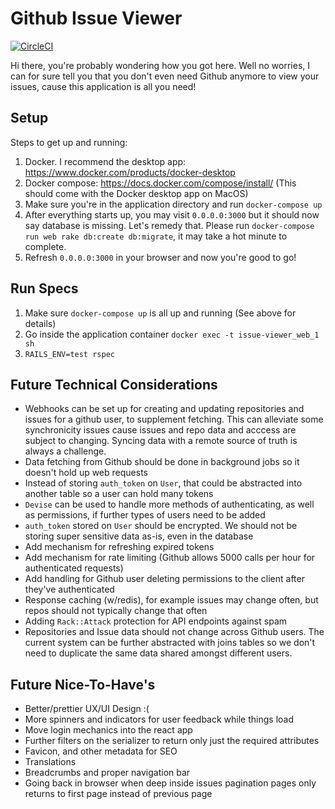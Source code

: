 # Github Issue Viewer

[![CircleCI](https://circleci.com/gh/dfan1028/issue-viewer.svg?style=svg)](https://circleci.com/gh/dfan1028/issue-viewer)

Hi there, you're probably wondering how you got here. Well no worries, I can for sure tell you that you don't even need Github anymore to view your issues, cause this application is all you need!

## Setup

Steps to get up and running:
1. Docker. I recommend the desktop app: https://www.docker.com/products/docker-desktop
2. Docker compose: https://docs.docker.com/compose/install/ (This should come with the Docker desktop app on MacOS)
3. Make sure you're in the application directory and run `docker-compose up`
4. After everything starts up, you may visit `0.0.0.0:3000` but it should now say database is missing. Let's remedy that. Please run `docker-compose run web rake db:create db:migrate`, it may take a hot minute to complete.
5. Refresh `0.0.0.0:3000` in your browser and now you're good to go!

## Run Specs

1. Make sure `docker-compose up` is all up and running (See above for details)
2. Go inside the application container `docker exec -t issue-viewer_web_1 sh`
3. `RAILS_ENV=test rspec`

## Future Technical Considerations

- Webhooks can be set up for creating and updating repositories and issues for a github user, to supplement fetching. This can alleviate some synchronicity issues cause issues and repo data and acccess are subject to changing. Syncing data with a remote source of truth is always a challenge.
- Data fetching from Github should be done in background jobs so it doesn't hold up web requests
- Instead of storing `auth_token` on `User`, that could be abstracted into another table so a user can hold many tokens
- `Devise` can be used to handle more methods of authenticating, as well as permissions, if further types of users need to be added
- `auth_token` stored on `User` should be encrypted. We should not be storing super sensitive data as-is, even in the database
- Add mechanism for refreshing expired tokens
- Add mechanism for rate limiting (Github allows 5000 calls per hour for authenticated requests)
- Add handling for Github user deleting permissions to the client after they've authenticated
- Response caching (w/redis), for example issues may change often, but repos should not typically change that often
- Adding `Rack::Attack` protection for API endpoints against spam
- Repositories and Issue data should not change across Github users. The current system can be further abstracted with joins tables so we don't need to duplicate the same data shared amongst different users.

## Future Nice-To-Have's

- Better/prettier UX/UI Design :(
- More spinners and indicators for user feedback while things load
- Move login mechanics into the react app
- Further filters on the serializer to return only just the required attributes
- Favicon, and other metadata for SEO
- Translations
- Breadcrumbs and proper navigation bar
- Going back in browser when deep inside issues pagination pages only returns to first page instead of previous page
